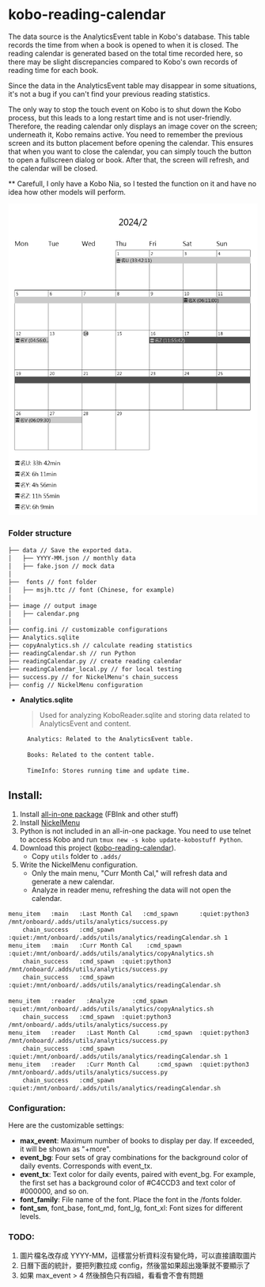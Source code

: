 # kobo-reading-calendar
The data source is the AnalyticsEvent table in Kobo's database. This table records the time from when a book is opened to when it is closed. The reading calendar is generated based on the total time recorded here, so there may be slight discrepancies compared to Kobo's own records of reading time for each book.

Since the data in the AnalyticsEvent table may disappear in some situations, it's not a bug if you can't find your previous reading statistics.

The only way to stop the touch event on Kobo is to shut down the Kobo process, but this leads to a long restart time and is not user-friendly. Therefore, the reading calendar only displays an image cover on the screen; underneath it, Kobo remains active. You need to remember the previous screen and its button placement before opening the calendar. This ensures that when you want to close the calendar, you can simply touch the button to open a fullscreen dialog or book. After that, the screen will refresh, and the calendar will be closed.

** Carefull, I only have a Kobo Nia, so I tested the function on it and have no idea how other models will perform.

![enter image description here](https://raw.githubusercontent.com/hsuan9522/kobo-reading-calendar/master/image/calendar.png)

### Folder structure
```
├── data // Save the exported data.
│   ├── YYYY-MM.json // monthly data
│   ├── fake.json // mock data
│  
├──  fonts // font folder
│   ├── msjh.ttc // font (Chinese, for example)
│  
├── image // output image
│   ├── calendar.png
│ 
├── config.ini // customizable configurations
├── Analytics.sqlite
├── copyAnalytics.sh // calculate reading statistics
├── readingCalendar.sh // run Python
├── readingCalendar.py // create reading calendar
├── readingCalendar_local.py // for local testing
├── success.py // for NickelMenu's chain_success
├── config // NickelMenu configuration
```


* **Analytics.sqlite**
    > Used for analyzing KoboReader.sqlite and storing data related to AnalyticsEvent and content.

        Analytics: Related to the AnalyticsEvent table.
        
        Books: Related to the content table.

        TimeInfo: Stores running time and update time.

## Install:
1. Install [all-in-one package](https://www.mobileread.com/forums/showthread.php?t=254214) (FBInk and other stuff)
2. Install [NickelMenu](https://pgaskin.net/NickelMenu/)
3. Python is not included in an all-in-one package. You need to use telnet to access Kobo and run `tmux new -s kobo update-kobostuff Python`.
4. Download this project ([kobo-reading-calendar](https://github.com/hsuan9522/kobo-reading-calendar/releases/tag/v1.0)).
	*  Copy `utils` folder to `.adds/`
5. Write the NickelMenu configuration.
    * Only the main menu, "Curr Month Cal," will refresh data and generate a new calendar.
    * Analyze in reader menu, refreshing the data will not open the calendar.
```
menu_item   :main   :Last Month Cal   :cmd_spawn      :quiet:python3 /mnt/onboard/.adds/utils/analytics/success.py     
    chain_success   :cmd_spawn   :quiet:/mnt/onboard/.adds/utils/analytics/readingCalendar.sh 1
menu_item   :main   :Curr Month Cal    :cmd_spawn      :quiet:/mnt/onboard/.adds/utils/analytics/copyAnalytics.sh
    chain_success   :cmd_spawn  :quiet:python3 /mnt/onboard/.adds/utils/analytics/success.py
    chain_success   :cmd_spawn  :quiet:/mnt/onboard/.adds/utils/analytics/readingCalendar.sh

menu_item   :reader   :Analyze     :cmd_spawn      :quiet:/mnt/onboard/.adds/utils/analytics/copyAnalytics.sh
    chain_success   :cmd_spawn  :quiet:python3 /mnt/onboard/.adds/utils/analytics/success.py
menu_item   :reader   :Last Month Cal     :cmd_spawn  :quiet:python3 /mnt/onboard/.adds/utils/analytics/success.py     
    chain_success   :cmd_spawn   :quiet:/mnt/onboard/.adds/utils/analytics/readingCalendar.sh 1
menu_item   :reader   :Curr Month Cal     :cmd_spawn  :quiet:python3 /mnt/onboard/.adds/utils/analytics/success.py     
    chain_success   :cmd_spawn   :quiet:/mnt/onboard/.adds/utils/analytics/readingCalendar.sh
```

### Configuration:
Here are the customizable settings:

* **max_event**: Maximum number of books to display per day. If exceeded, it will be shown as "+more".
* **event_bg**: Four sets of gray combinations for the background color of daily events. Corresponds with event_tx.
* **event_tx**: Text color for daily events, paired with event_bg. For example, the first set has a background color of #C4CCD3 and text color of #000000, and so on.
* **font_family**: File name of the font. Place the font in the /fonts folder.
* **font_sm**, font_base, font_md, font_lg, font_xl: Font sizes for different levels.


### TODO:
1. 圖片檔名改存成 YYYY-MM，這樣當分析資料沒有變化時，可以直接讀取圖片
2. 日曆下面的統計，要把列數拉成 config，然後當如果超出幾筆就不要顯示了
3. 如果 max_event > 4 然後顏色只有四組，看看會不會有問題
